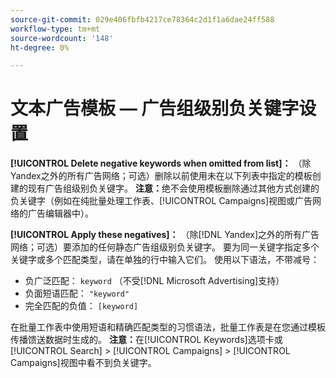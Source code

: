 ```yaml
---
source-git-commit: 029e406fbfb4217ce78364c2d1f1a6dae24ff588
workflow-type: tm+mt
source-wordcount: '148'
ht-degree: 0%

---
```

# 文本广告模板 — 广告组级别负关键字设置

**[!UICONTROL Delete negative keywords when omitted from list]：** （除Yandex之外的所有广告网络；可选）删除以前使用未在以下列表中指定的模板创建的现有广告组级别负关键字。 **注意：**&#x200B;绝不会使用模板删除通过其他方式创建的负关键字（例如在纯批量处理工作表、[!UICONTROL Campaigns]视图或广告网络的广告编辑器中）。

**[!UICONTROL Apply these negatives]：** （除[!DNL Yandex]之外的所有广告网络；可选）要添加的任何静态广告组级别负关键字。 要为同一关键字指定多个关键字或多个匹配类型，请在单独的行中输入它们。 使用以下语法，不带减号：

* 负广泛匹配： `keyword` （不受[!DNL Microsoft Advertising]支持）
* 负面短语匹配： `"keyword"`
* 完全匹配的负值： `[keyword]`

在批量工作表中使用短语和精确匹配类型的习惯语法，批量工作表是在您通过模板传播馈送数据时生成的。 **注意：**&#x200B;在[!UICONTROL Keywords]选项卡或[!UICONTROL Search] > [!UICONTROL Campaigns] > [!UICONTROL Campaigns]视图中看不到负关键字。
